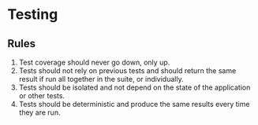 # Testing

## Rules

1. Test coverage should never go down, only up.
2. Tests should not rely on previous tests and should return the same result if run all together in the suite, or individually.
3. Tests should be isolated and not depend on the state of the application or other tests.
4. Tests should be deterministic and produce the same results every time they are run.
